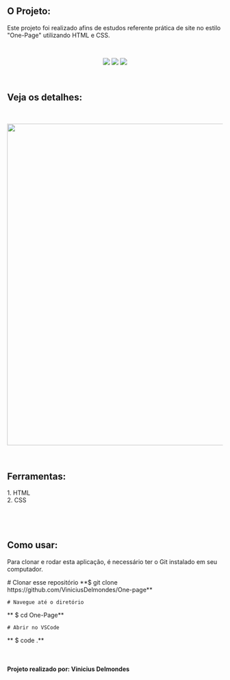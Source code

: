 <h2>
O Projeto:
</h2>
<p>
Este projeto foi realizado afins de estudos referente prática de site no estilo "One-Page" utilizando HTML e CSS.
</p>

<br/>

<p align="center">
<img src="https://img.shields.io/github/repo-size/ViniciusDelmondes/One-Page"> <img src="https://img.shields.io/github/languages/top/ViniciusDelmondes/One-Page"> <img src="https://img.shields.io/github/last-commit/ViniciusDelmondes/One-Page">
</p>




</br>

<h2>Veja os detalhes:</h2>
</br>
<p align="center">
<img src="https://user-images.githubusercontent.com/60788150/89332898-8ab1b180-d66a-11ea-87a4-62596a40f8b6.gif" width="750px">
</p>

</br>
<h2>
Ferramentas:
</h2>
<p>
1.  HTML </br>
2.  CSS </br>
</p>
<h2>
 <br/>
 
 <h2>
 Como usar:
</h2>
<p>
Para clonar e rodar esta aplicação, é necessário ter o Git instalado em seu computador.
</p>
    # Clonar esse repositório
    **$ git clone https://github.com/ViniciusDelmondes/One-page**
    
    # Navegue até o diretório
   ** $ cd One-Page**
    
    # Abrir no VSCode
   ** $ code .**
   
<br/>
<h4>
 Projeto realizado por: Vinicius Delmondes
</h4>
